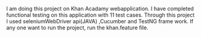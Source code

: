 I am doing this project on Khan Acadamy webapplication.
I have completed functional testing on this application with 11 test cases.
Through this project I used seleniumWebDriver api(JAVA) ,Cucumber and TestNG frame work.
If any one want to run the project, run the khan.feature file.
